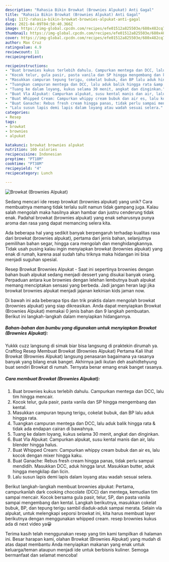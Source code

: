 ```yaml
---
description: "Rahasia Bikin Browkat (Brownies Alpukat) Anti Gagal"
title: "Rahasia Bikin Browkat (Brownies Alpukat) Anti Gagal"
slug: 1172-rahasia-bikin-browkat-brownies-alpukat-anti-gagal
date: 2021-04-09T04:50:40.366Z
image: https://img-global.cpcdn.com/recipes/efe01512a825503e/680x482cq70/browkat-brownies-alpukat-foto-resep-utama.jpg
thumbnail: https://img-global.cpcdn.com/recipes/efe01512a825503e/680x482cq70/browkat-brownies-alpukat-foto-resep-utama.jpg
cover: https://img-global.cpcdn.com/recipes/efe01512a825503e/680x482cq70/browkat-brownies-alpukat-foto-resep-utama.jpg
author: Max Cruz
ratingvalue: 4.9
reviewcount: 11
recipeingredient:

recipeinstructions:
- "Buat brownies kukus terlebih dahulu. Campurkan mentega dan DCC, lalu tim hingga mencair."
- "Kocok telur, gula pasir, pasta vanila dan SP hingga mengembang dan kental."
- "Masukkan campuran tepung terigu, cokelat bubuk, dan BP lalu aduk hingga rata."
- "Tuangkan campuran mentega dan DCC, lalu aduk balik hingga rata &amp; tidak ada endapan cairan di bawahnya."
- "Tuang ke dalam loyang, kukus selama 30 menit, angkat dan dinginkan."
- "Buat Vla Alpukat: Campurkan alpukat, susu kental manis dan air, lalu blender hingga halus."
- "Buat Whipped Cream: Campurkan whippy cream bubuk dan air es, lalu kocok dengan mixer hingga kaku."
- "Buat Ganache: Rebus fresh cream hingga panas, tidak perlu sampai mendidih. Masukkan DCC, aduk hingga larut. Masukkan butter, aduk hingga mengkilap dan licin."
- "Lalu susun lapis demi lapis dalam loyang atau wadah sesuai selera."
categories:
- Resep
tags:
- browkat
- brownies
- alpukat

katakunci: browkat brownies alpukat 
nutrition: 160 calories
recipecuisine: Indonesian
preptime: "PT18M"
cooktime: "PT38M"
recipeyield: "4"
recipecategory: Lunch

---
```



![Browkat (Brownies Alpukat)](https://img-global.cpcdn.com/recipes/efe01512a825503e/680x482cq70/browkat-brownies-alpukat-foto-resep-utama.jpg)

Sedang mencari ide resep browkat (brownies alpukat) yang unik? Cara membuatnya memang tidak terlalu sulit namun tidak gampang juga. Kalau salah mengolah maka hasilnya akan hambar dan justru cenderung tidak enak. Padahal browkat (brownies alpukat) yang enak seharusnya punya aroma dan rasa yang dapat memancing selera kita.

Ada beberapa hal yang sedikit banyak berpengaruh terhadap kualitas rasa dari browkat (brownies alpukat), pertama dari jenis bahan, selanjutnya pemilihan bahan segar, hingga cara mengolah dan menghidangkannya. Tidak usah pusing kalau ingin menyiapkan browkat (brownies alpukat) yang enak di rumah, karena asal sudah tahu triknya maka hidangan ini bisa menjadi suguhan spesial.

Resep Browkat Brownies Alpukat - Saat ini sepertinya brownies dengan bahan buah alpukat sedang menjadi dessert yang disukai banyak orang. Perpaduan antara kue brownies dengan lelehan lembutnya buah alpukat memang menciptakan sensasi yang berbeda. Jadi jangan heran lagi jika browkat brownies alpukat menjadi jajanan kekinian kids jaman now.


Di bawah ini ada beberapa tips dan trik praktis dalam mengolah browkat (brownies alpukat) yang siap dikreasikan. Anda dapat menyiapkan Browkat (Brownies Alpukat) memakai 0 jenis bahan dan 9 langkah pembuatan. Berikut ini langkah-langkah dalam menyiapkan hidangannya.

<!--inarticleads1-->

##### Bahan-bahan dan bumbu yang digunakan untuk menyiapkan Browkat (Brownies Alpukat):



Yukkk cuzz langsung di simak biar bisa langsung di praktekin dirumah ya. Craftlog Resep Membuat Browkat (Brownies Alpukat) Pertama Kali lihat Browkat (Brownies Alpukat) langsung penasaran bagaimana ya rasanya banyak yang bilang enak banget. Akhirnya jadi ikutan deh asahidtehyung buat sendiri Browkat di rumah. Ternyata benar emang enak banget rasanya. 

<!--inarticleads2-->

##### Cara membuat Browkat (Brownies Alpukat):

1. Buat brownies kukus terlebih dahulu. Campurkan mentega dan DCC, lalu tim hingga mencair.
1. Kocok telur, gula pasir, pasta vanila dan SP hingga mengembang dan kental.
1. Masukkan campuran tepung terigu, cokelat bubuk, dan BP lalu aduk hingga rata.
1. Tuangkan campuran mentega dan DCC, lalu aduk balik hingga rata &amp; tidak ada endapan cairan di bawahnya.
1. Tuang ke dalam loyang, kukus selama 30 menit, angkat dan dinginkan.
1. Buat Vla Alpukat: Campurkan alpukat, susu kental manis dan air, lalu blender hingga halus.
1. Buat Whipped Cream: Campurkan whippy cream bubuk dan air es, lalu kocok dengan mixer hingga kaku.
1. Buat Ganache: Rebus fresh cream hingga panas, tidak perlu sampai mendidih. Masukkan DCC, aduk hingga larut. Masukkan butter, aduk hingga mengkilap dan licin.
1. Lalu susun lapis demi lapis dalam loyang atau wadah sesuai selera.


Berikut langkah-langkah membuat brownies alpukat: Pertama, campurkanlah dark cooking chocolate (DCC) dan mentega, kemudian tim sampai mencair. Kocok bersama gula pasir, telur, SP, dan pasta vanila sampai mengembang dan kental. Langkah berikutnya, masukkan cokelat bubuk, BP, dan tepung terigu sambil diaduk-aduk sampai merata. Selain vla alpukat, untuk melengkapi seporsi browkat ini, kita harus membuat layer berikutnya dengan menggunakan whipped cream. resep brownies kukus ada di next video ya😀 

Terima kasih telah menggunakan resep yang tim kami tampilkan di halaman ini. Besar harapan kami, olahan Browkat (Brownies Alpukat) yang mudah di atas dapat membantu Anda menyiapkan makanan yang enak untuk keluarga/teman ataupun menjadi ide untuk berbisnis kuliner. Semoga bermanfaat dan selamat mencoba!
